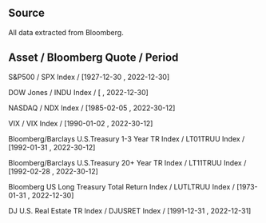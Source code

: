 ## Source

All data extracted from Bloomberg.  

  
## Asset / Bloomberg Quote / Period  

S&P500 /  SPX Index / [1927-12-30 , 2022-12-30]  

DOW Jones / INDU Index / [ , 2022-12-30]

NASDAQ / NDX Index /  [1985-02-05 , 2022-30-12]

VIX / VIX Index / [1990-01-02 , 2022-30-12]

Bloomberg/Barclays U.S.Treasury 1-3 Year TR Index / LT01TRUU Index / [1992-01-31 , 2022-30-12]

Bloomberg/Barclays U.S.Treasury 20+ Year TR Index / LT11TRUU Index / [1992-02-28 , 2022-30-12]

Bloomberg US Long Treasury Total Return Index / LUTLTRUU Index / [1973-01-31 , 2022-12-30]

DJ U.S. Real Estate TR Index / DJUSRET Index / [1991-12-31 , 2022-12-31]



